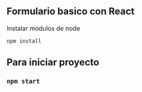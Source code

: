 ## Formulario basico con React


Instalar modulos de node
```
npm install
```

## Para iniciar proyecto 

### `npm start`






